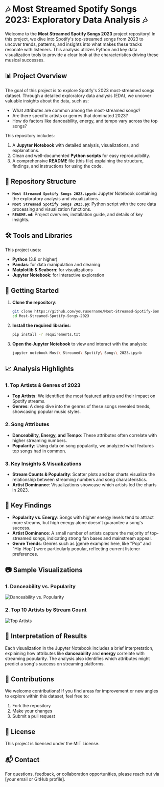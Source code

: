 # 🎶 Most Streamed Spotify Songs 2023: Exploratory Data Analysis 🎶

Welcome to the **Most Streamed Spotify Songs 2023** project repository! In this project, we dive into Spotify's top-streamed songs from 2023 to uncover trends, patterns, and insights into what makes these tracks resonate with listeners. This analysis utilizes Python and key data visualization tools to provide a clear look at the characteristics driving these musical successes.

## 📊 Project Overview

The goal of this project is to explore Spotify's 2023 most-streamed songs dataset. Through a detailed exploratory data analysis (EDA), we uncover valuable insights about the data, such as:
- What attributes are common among the most-streamed songs?
- Are there specific artists or genres that dominated 2023?
- How do factors like danceability, energy, and tempo vary across the top songs?

This repository includes:
1. A **Jupyter Notebook** with detailed analysis, visualizations, and explanations.
2. Clean and well-documented **Python scripts** for easy reproducibility.
3. A comprehensive **README** file (this file) explaining the structure, findings, and instructions for using the code.

## 📂 Repository Structure

- **`Most Streamed Spotify Songs 2023.ipynb`**: Jupyter Notebook containing the exploratory analysis and visualizations.
- **`Most Streamed Spotify Songs 2023.py`**: Python script with the core data processing and visualization functions.
- **`README.md`**: Project overview, installation guide, and details of key insights.

## 🛠️ Tools and Libraries

This project uses:
- **Python** (3.8 or higher)
- **Pandas**: for data manipulation and cleaning
- **Matplotlib & Seaborn**: for visualizations
- **Jupyter Notebook**: for interactive exploration

## 🚀 Getting Started

1. **Clone the repository**:
    ```bash
    git clone https://github.com/yourusername/Most-Streamed-Spotify-Songs-2023.git
    cd Most-Streamed-Spotify-Songs-2023
    ```

2. **Install the required libraries**:
    ```bash
    pip install -r requirements.txt
    ```

3. **Open the Jupyter Notebook** to view and interact with the analysis:
    ```bash
    jupyter notebook Most\ Streamed\ Spotify\ Songs\ 2023.ipynb
    ```

## 📈 Analysis Highlights

### 1. Top Artists & Genres of 2023
   - **Top Artists**: We identified the most featured artists and their impact on Spotify streams.
   - **Genres**: A deep dive into the genres of these songs revealed trends, showcasing popular music styles.

### 2. Song Attributes
   - **Danceability, Energy, and Tempo**: These attributes often correlate with higher streaming numbers.
   - **Popularity**: Using data on song popularity, we analyzed what features top songs had in common.

### 3. Key Insights & Visualizations
   - **Stream Counts & Popularity**: Scatter plots and bar charts visualize the relationship between streaming numbers and song characteristics.
   - **Artist Dominance**: Visualizations showcase which artists led the charts in 2023.

## 📑 Key Findings

- **Popularity vs. Energy**: Songs with higher energy levels tend to attract more streams, but high energy alone doesn't guarantee a song's success.
- **Artist Dominance**: A small number of artists capture the majority of top-streamed songs, indicating strong fan bases and mainstream appeal.
- **Genre Trends**: Genres such as [genre examples here, like "Pop" and "Hip-Hop"] were particularly popular, reflecting current listener preferences.

## 📷 Sample Visualizations

### 1. Danceability vs. Popularity
![Danceability vs. Popularity](images/danceability_vs_popularity.png)

### 2. Top 10 Artists by Stream Count
![Top Artists](images/top_artists_by_stream_count.png)

## 📜 Interpretation of Results

Each visualization in the Jupyter Notebook includes a brief interpretation, explaining how attributes like **danceability** and **energy** correlate with streaming popularity. The analysis also identifies which attributes might predict a song's success on streaming platforms.

## 🤝 Contributions

We welcome contributions! If you find areas for improvement or new angles to explore within this dataset, feel free to:
1. Fork the repository
2. Make your changes
3. Submit a pull request

## 📄 License

This project is licensed under the MIT License.

## 📬 Contact

For questions, feedback, or collaboration opportunities, please reach out via [your email or GitHub profile].
